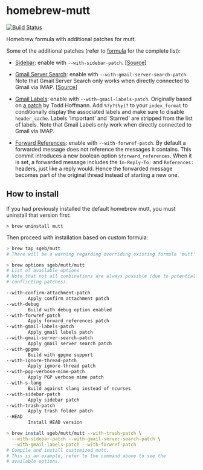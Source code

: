 # homebrew-mutt

[![Build
Status](https://travis-ci.org/sgeb/homebrew-mutt.svg?branch=master)](https://travis-ci.org/sgeb/homebrew-mutt)

Homebrew formula with additional patches for mutt.

Some of the additional patches (refer to [formula](https://github.com/sgeb/homebrew-mutt/blob/master/mutt.rb) for the complete list):

- [Sidebar](https://github.com/sgeb/homebrew-mutt/blob/master/patches/mutt-sidebar.patch):
  enable with `--with-sidebar-patch`.
  [[Source](http://www.lunar-linux.org/mutt-sidebar/)]

- [Gmail Server
  Search](https://github.com/sgeb/homebrew-mutt/blob/master/patches/patch-mutt-gmailcustomsearch.v1.patch):
  enable with `--with-gmail-server-search-patch`. Note that Gmail Server Search
  only works when directly connected to Gmail via IMAP.
  [[Source](http://permalink.gmane.org/gmane.mail.mutt.devel/19624)]

- [Gmail
  Labels](https://github.com/sgeb/homebrew-mutt/blob/master/patches/mutt-1.5.23-gmail-labels.sgeb.v1.patch):
  enable with `--with-gmail-labels-patch`. Originally based on [a
  patch](https://www.mail-archive.com/mutt-dev@mutt.org/msg07593.html) by Todd
  Hoffmann. Add `%?y?(%y)?` to your `index_format` to conditionally display the
  associated labels and make sure to disable `header_cache`. Labels 'Important'
  and 'Starred' are stripped from the list of labels. Note that Gmail Labels
  only work when directly connected to Gmail via IMAP.

- [Forward
  References](https://raw.githubusercontent.com/sgeb/homebrew-mutt/master/patches/mutt-1.7.1-forwref.sgeb.patch):
  enable with `--with-forwref-patch`. By default a forwarded message does not
  reference the messages it contains. This commit introduces a new boolean
  option `$forward_references`. When it is set, a forwarded message includes the
  `In-Reply-To:` and `References:` headers, just like a reply would. Hence the
  forwarded message becomes part of the original thread instead of starting a
  new one.

## How to install

If you had previously installed the default homebrew mutt, you must uninstall
that version first:

```
> brew uninstall mutt
```

Then proceed with installation based on custom formula:

```bash
> brew tap sgeb/mutt
# There will be a warning regarding overriding existing formula 'mutt'

> brew options sgeb/mutt/mutt
# List of available options
# Note that not all combinations are always possible (due to potentially
# conflicting patches).

--with-confirm-attachment-patch
        Apply confirm attachment patch
--with-debug
        Build with debug option enabled
--with-forwref-patch
        Apply forward_references patch
--with-gmail-labels-patch
        Apply gmail labels patch
--with-gmail-server-search-patch
        Apply gmail server search patch
--with-gpgme
        Build with gpgme support
--with-ignore-thread-patch
        Apply ignore-thread patch
--with-pgp-verbose-mime-patch
        Apply PGP verbose mime patch
--with-s-lang
        Build against slang instead of ncurses
--with-sidebar-patch
        Apply sidebar patch
--with-trash-patch
        Apply trash folder patch
--HEAD
        Install HEAD version

> brew install sgeb/mutt/mutt --with-trash-patch \
  --with-sidebar-patch --with-gmail-server-search-patch \
  --with-gmail-labels-patch --with-forwref-patch
# Compile and install customized mutt.
# This is an example, refer to the command above to see the
# available options.
```
